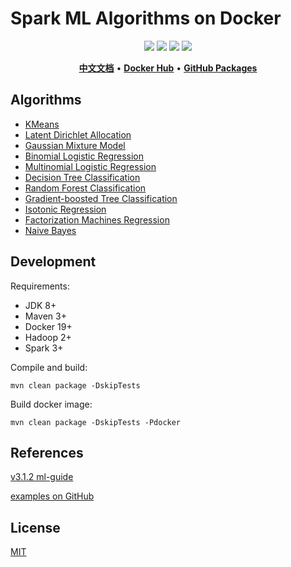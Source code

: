 # Spark ML Algorithms on Docker

<p align="center">
    <a href="https://github.com/shink/spark-ml-algorithm-docker/actions/workflows/release.yml"><img src="https://github.com/shink/spark-ml-algorithm-docker/workflows/Release/badge.svg" /></a>
    <a href="LICENSE"><img src="https://img.shields.io/github/license/shink/spark-ml-algorithm-docker.svg" /></a>
    <img src="https://img.shields.io/badge/language-scala-C22D40.svg" />
    <img src="https://img.shields.io/github/v/release/shink/spark-ml-algorithm-docker" />
</p>

<p align="center">
    <a href="docs/README_zh.md"><b>中文文档</b></a> •
    <a href="https://hub.docker.com/u/tsund"><b>Docker Hub</b></a> •
    <a href="https://github.com/shink?tab=packages"><b>GitHub Packages</b></a>
</p>

## Algorithms

- [KMeans](kmeans)
- [Latent Dirichlet Allocation](lda)
- [Gaussian Mixture Model](gmm)
- [Binomial Logistic Regression](binomial-logistic-regression)
- [Multinomial Logistic Regression](multinomial-logistic-regression)
- [Decision Tree Classification](decision-tree-classification)
- [Random Forest Classification](random-forest-classification)
- [Gradient-boosted Tree Classification](gradient-boosted-tree-classification)
- [Isotonic Regression](isotonic-regression)
- [Factorization Machines Regression](factorization-machines-regression)
- [Naive Bayes](naive-bayes)

## Development

Requirements:

- JDK 8+
- Maven 3+
- Docker 19+
- Hadoop 2+
- Spark 3+

Compile and build:

```shell
mvn clean package -DskipTests
```

Build docker image:

```shell
mvn clean package -DskipTests -Pdocker
```

## References

[v3.1.2 ml-guide](https://spark.apache.org/docs/3.1.2/ml-guide.html)

[examples on GitHub](https://github.com/apache/spark/tree/master/examples/src/main/scala/org/apache/spark/examples/ml)

## License

[MIT](LICENSE)
